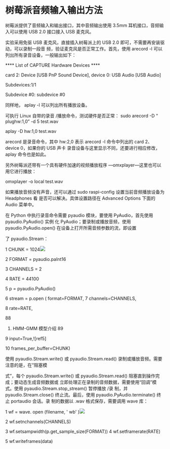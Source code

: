 # 树莓派音频输入输出方法

树莓派提供了音频输入和输出接口，其中音频输出使用 3.5mm 耳机接口，音频输入可以使用 USB 2.0 接口接入 USB 麦克风。

实验采用免驱 USB 麦克风，直接插入树莓派上的 USB 2.0 即可，不需要再安装驱动，可以录制一段音 频，验证麦克风是否正常工作。首先，使用 arecord -l 可以列出所有录音设备，一般输出如下：

\*\*\*\* List of CAPTURE Hardware Devices \*\*\*\*

card 2: Device [USB PnP Sound Device], device 0: USB Audio [USB Audio]

Subdevices:1/1

Subdevice #0: subdevice #0

同样地， aplay -l 可以列出所有播放设备。

可执行 Linux 自带的录音 /播放命令，测试硬件是否正常： sudo arecord -D “ plughw:1,0” -d 5 test.wav

aplay -D hw:1,0 test.wav

arecord 是录音命令，其中 hw:2,0 表示 arecord -l 命令中列出的 card 2、device 0，如果你的 USB 声卡 录音设备与这里显示不同，还要进行相应修改， aplay 命令也是如此。

另外树莓派还带有一个具有硬件加速的视频播放程序 —omxplayer—这里也可以用它进行播放：

omxplayer -o local test.wav

如果播放音频没有声音，还可以通过 sudo raspi-config 设置当前音频播放设备为 Headphones 看 是否可以解决。具体设置路径在 Advanced Options 下面的 Audio 菜单中。

在 Python 中执行录音命令需要 pyaudio 模块，要使用 PyAudio，首先使用 pyaudio.PyAudio() 实例 化 PyAudio；要录制或播放音频，使用 pyaudio.PyAudio.open() 在设备上打开所需音频参数的流，即设置

了 pyaudio.Stream：

1 CHUNK = 1024![](Aspose.Words.b353301d-f3c7-44fc-a0ef-0183eb531768.139.png)

2 FORMAT = pyaudio.paInt16

3 CHANNELS = 2

4 RATE = 44100

5 p = pyaudio.PyAudio()

6 stream = p.open ( format=FORMAT, 7 channels=CHANNELS,

8 rate=RATE,

88

1. HMM-GMM 模型介绍 89

9 input=True,![ref5]

10 frames\_per\_buffer=CHUNK)

使用 pyaudio.Stream.write() 或 pyaudio.Stream.read() 录制或播放音频。需要注意的是，在”阻塞模

式”，每个 pyaudio.Stream.write() 或 pyaudio.Stream.read() 阻塞直到操作完成；要动态生成音频数据或 立即处理正在录制的音频数据，需要使用“回调”模式。使用 pyaudio.Stream.stop\_stream() 暂停播放 /录 制，并 pyaudio.Stream.close() 终止流。最后，使用 pyaudio.PyAudio.terminate() 终止 portaudio 会话。录 制的数据以 .wav 格式保存，需要调用 wave 库：

1 wf = wave. open (filename, ' wb' )![](Aspose.Words.b353301d-f3c7-44fc-a0ef-0183eb531768.140.png)

2 wf.setnchannels(CHANNELS)

3 wf.setsampwidth(p.get\_sample\_size(FORMAT)) 4 wf.setframerate(RATE)

5 wf.writeframes(data)